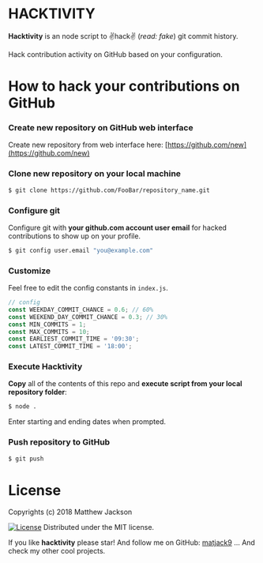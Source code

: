 HACKTIVITY
===================

**Hacktivity** is an node script to ✌hack✌ (*read: fake*) git commit history.

Hack contribution activity on GitHub based on your configuration.

How to hack your contributions on GitHub
===================================

### Create new repository on GitHub web interface

Create new repository from web interface here:
[https://github.com/new](https://github.com/new)

### Clone new repository on your local machine

```bash
$ git clone https://github.com/FooBar/repository_name.git
```

### Configure git

Configure git with **your github.com account user email** for hacked contributions to show up on your profile.

```bash
$ git config user.email "you@example.com"
```

### Customize

Feel free to edit the config constants in `index.js`.

```javascript
// config
const WEEKDAY_COMMIT_CHANCE = 0.6; // 60%
const WEEKEND_DAY_COMMIT_CHANCE = 0.3; // 30%
const MIN_COMMITS = 1;
const MAX_COMMITS = 10;
const EARLIEST_COMMIT_TIME = '09:30';
const LATEST_COMMIT_TIME = '18:00';
```

### Execute Hacktivity

**Copy** all of the contents of this repo and **execute script from your local repository folder**:

```bash
$ node .
```

Enter starting and ending dates when prompted.

### Push repository to GitHub

```bash
$ git push
```

License
=======

Copyrights (c) 2018 Matthew Jackson

[![License][license-MIT]][license-url]
Distributed under the MIT license.

If you like **hacktivity** please star!
And follow me on GitHub: [matjack9](https://github.com/TangoMan75)
... And check my other cool projects.

[license-MIT]: https://img.shields.io/badge/Licence-MIT-green.svg
[license-url]: LICENSE
